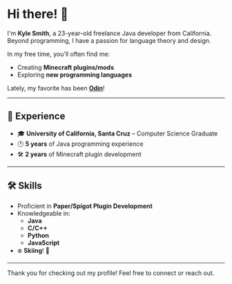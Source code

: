 # Hi there! 👋  

I'm **Kyle Smith**, a 23-year-old freelance Java developer from California.  
Beyond programming, I have a passion for language theory and design.  

In my free time, you'll often find me:  
- Creating **Minecraft plugins/mods**  
- Exploring **new programming languages**  

Lately, my favorite has been [**Odin**](https://odin-lang.org/)!

---

## 💼 Experience  
- 🎓 **University of California, Santa Cruz** – Computer Science Graduate  
- 🕐 **5 years** of Java programming experience  
- 🛠️ **2 years** of Minecraft plugin development  

---

## 🛠️ Skills  
- Proficient in **Paper/Spigot Plugin Development**  
- Knowledgeable in:  
  - **Java**  
  - **C/C++**  
  - **Python**  
  - **JavaScript**  
- ❄️ **Skiing**! 🎿  

---

Thank you for checking out my profile! Feel free to connect or reach out.



